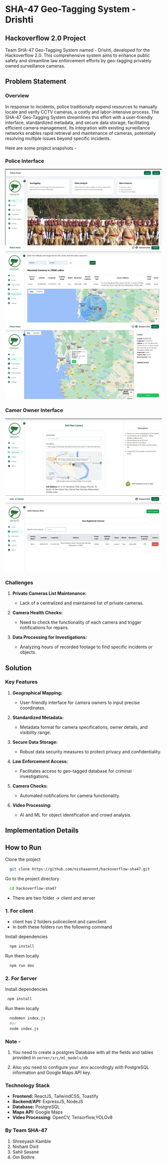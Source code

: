 # SHA-47 Geo-Tagging System - Drishti

## Hackoverflow 2.0 Project

Team SHA-47 Geo-Tagging System named - Drishti, developed for the Hackoverflow 2.0. This comprehensive system aims to enhance public safety and streamline law enforcement efforts by geo-tagging privately owned surveillance cameras.

## Problem Statement

### Overview

In response to incidents, police traditionally expend resources to manually locate and verify CCTV cameras, a costly and labor-intensive process. The SHA-47 Geo-Tagging System streamlines this effort with a user-friendly interface, standardized metadata, and secure data storage, facilitating efficient camera management. Its integration with existing surveillance networks enables rapid retrieval and maintenance of cameras, potentially resolving multiple issues beyond specific incidents.

Here are some project snapshots -

### Police Interface 

![alt text](images/9a2281dc-9772-4caf-980a-9744283f7fb4.jpg)
![alt text](images/6a91cc0f-69ae-418f-8fb7-bbdca4341d2e.jpg)
![alt text](images/7671a0fe-106b-4192-b727-9aa843be082a.jpg)
### Camer Owner Interface 

![alt text](images/3454a042-7566-4f36-a390-e754379d8854.jpg)
![alt text](images/eef29611-df9e-432a-ac66-63a765518166.jpg)


### Challenges

1. **Private Cameras List Maintenance:**
   - Lack of a centralized and maintained list of private cameras.

2. **Camera Health Checks:**
   - Need to check the functionality of each camera and trigger notifications for repairs.

3. **Data Processing for Investigations:**
   - Analyzing hours of recorded footage to find specific incidents or objects.

## Solution

### Key Features

1. **Geographical Mapping:**
   - User-friendly interface for camera owners to input precise coordinates.

2. **Standardized Metadata:**
   - Metadata format for camera specifications, owner details, and visibility range.

3. **Secure Data Storage:**
   - Robust data security measures to protect privacy and confidentiality.

4. **Law Enforcement Access:**
   - Facilitates access to geo-tagged database for criminal investigations.

5. **Camera Checks:**
   - Automated notifications for camera functionality.

6. **Video Processing:**
   - AI and ML for object identification and crowd analysis.

## Implementation Details

## How to Run 

   Clone the project

```bash
  git clone https://github.com/nishaaannnt/hackoverflow-sha47.git
```

Go to the project directory

```bash
  cd hackoverflow-sha47
```

 - There are two folder -> client and server

 ### 1.  For client  
 - client has 2 folders policeclient and camclient
 - In both these folders run the following command

Install dependencies

```bash
  npm install
```
Run them locally 

```bash
  npm run dev
```

 ### 2.  For Server 

Install dependencies

 ```bash
  npm install
```
Run them locally 

```bash
  nodemon index.js
  #or 
  node index.js
```

### Note - 
1. You need to create a postgres Database with all the fields and tables provided in ``` server/src/ml_models/db ```

2. Also you need to configure your .env accordingly with PostgreSQL information and Google Maps API key.

### Technology Stack

- **Frontend:** ReactJS, TailwindCSS, Toastify
- **Backend/API:** ExpressJS, NodeJS
- **Database:** PostgreSQL
- **Maps API:** Google Maps 
- **Video Processing:** OpenCV, Tensorflow,YOLOv8


### By Team SHA-47

1. Shreeyash Kamble
2. Nishant Dixit
3. Sahil Sasane
4. Om Bothre


